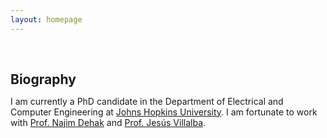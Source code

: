 ```yaml
---
layout: homepage
---
```


<h1 id="about-me"></h1>

<h2 style="margin: 60px 0px 10px;">Biography</h2>

I am currently a PhD candidate in the Department of Electrical and Computer Engineering at [Johns Hopkins University](https://engineering.jhu.edu/ece/). I am fortunate to work with [Prof. Najim Dehak](https://engineering.jhu.edu/faculty/najim-dehak) and [Prof. Jesús Villalba](https://engineering.jhu.edu/faculty/jesus-villalba).

<!-- I received my Ph.D. in Computer Science at [Max Planck Institute for Informatics](https://www.mpi-inf.mpg.de/), where I was fortunate to be advised by [Prof. Bernt Schiele](https://people.mpi-inf.mpg.de/~schiele/) and [Prof. Qianru Sun](https://qianrusun.com/). As part of the [European Laboratory for Learning and Intelligent Systems (ELLIS) Ph.D. Program](https://ellis.eu/phd-postdoc), I was also co-supervised by [Dr. Christian Rupprecht](https://chrirupp.github.io/) and [Prof. Andrea Vedaldi](https://www.robots.ox.ac.uk/~vedaldi/) in the [Visual Geometry Group (VGG)](https://www.robots.ox.ac.uk/~vgg/) at the [University of Oxford](https://www.ox.ac.uk/). From 2018 to 2019, I was a research intern at the [National University of Singapore](https://www.comp.nus.edu.sg/), working with [Prof. Tat-Seng Chua](https://www.chuatatseng.com/) and [Prof. Qianru Sun](https://qianrusun.com/). Prior to this, I obtained my bachelor’s degree from [Tianjin University](http://www.tju.edu.cn/english/index.htm).  -->

<!-- My research lies at the intersection of **computer vision** and **machine learning** -- with a special focus on building intelligent visual systems that are continual and data-efficient. My research interests include **continual learning**, **few-shot learning**, **semi-supervised learning**, **generative models**, **3D geometry models**, and **medical imaging**. -->

<!-- <strong style="color:#e74d3c; font-weight:600"><strong style="color:#e74d3c; font-weight:600">I am currently on the 2023-2024 academic job market, looking for faculty positions in CS, CSE, ECE, IEOR, etc., related to Artificial Intelligence, Computer Vision, and Machine Learning. Please feel free to contact me if you are interested. I am also happy to give talks on my research in related seminars.</strong></strong> -->

<!-- {% include_relative _includes/news.md %} -->

<!-- {% include_relative _includes/publications.md %} -->

<!-- {% include_relative _includes/teaching.md %} -->

<!-- {% include_relative _includes/talks.md %} -->

<!-- {% include_relative _includes/services.md %} -->

<!-- {% include_relative _includes/contact.md %} -->
